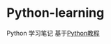 # Python-learning
Python 学习笔记
基于[Python教程]('http://www.liaoxuefeng.com/wiki/0014316089557264a6b348958f449949df42a6d3a2e542c000')
